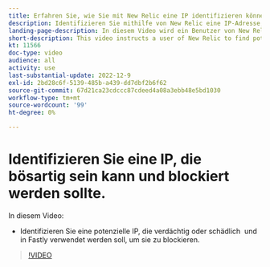 ```yaml
---
title: Erfahren Sie, wie Sie mit New Relic eine IP identifizieren können, die blockiert werden muss.
description: Identifizieren Sie mithilfe von New Relic eine IP-Adresse, die schädlich sein kann.  Sobald die IP ermittelt wurde, wird sie in Fastly verwendet, um den Zugriff auf die Anwendung zu verhindern.
landing-page-description: In diesem Video wird ein Benutzer von New Relic angewiesen, potenzielle IP-Adressen zu finden, die vom Zugriff auf die Site blockiert werden müssen.
short-description: This video instructs a user of New Relic to find potential IP addresses that may need to be blocked form accessing the site.
kt: 11566
doc-type: video
audience: all
activity: use
last-substantial-update: 2022-12-9
exl-id: 2bd28c6f-5139-485b-a439-dd7dbf2b6f62
source-git-commit: 67d21ca23cdccc87cdeed4a08a3ebb48e5bd1030
workflow-type: tm+mt
source-wordcount: '99'
ht-degree: 0%

---
```


# Identifizieren Sie eine IP, die bösartig sein kann und blockiert werden sollte.

In diesem Video:

- Identifizieren Sie eine potenzielle IP, die verdächtig oder schädlich &#x200B; und in Fastly verwendet werden soll, um sie zu blockieren.

>[!VIDEO](https://video.tv.adobe.com/v/3412088/)
